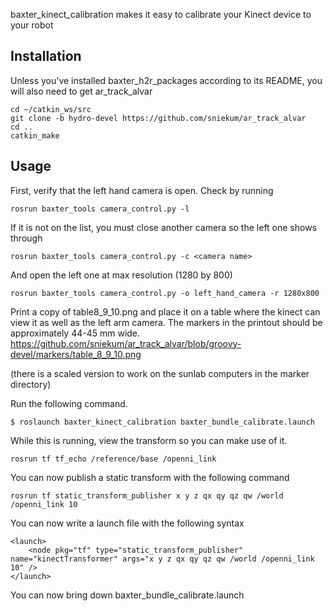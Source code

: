 baxter_kinect_calibration makes it easy to calibrate your Kinect device to your robot

Installation
-----------------------
Unless you've installed baxter_h2r_packages according to its README, you will also need to get ar_track_alvar

```
cd ~/catkin_ws/src
git clone -b hydro-devel https://github.com/sniekum/ar_track_alvar
cd ..
catkin_make

```

Usage
------------------------
First, verify that the left hand camera is open. 
Check by running 
```
rosrun baxter_tools camera_control.py -l 
```
If it is not on the list, you must close another camera so the left one shows through 

```
rosrun baxter_tools camera_control.py -c <camera name> 
```
And open the left one at max resolution (1280 by 800)
```
rosrun baxter_tools camera_control.py -o left_hand_camera -r 1280x800
```


Print a copy of table8_9_10.png and place it on a table where the kinect can view it as well as the left arm camera. The markers in the printout should be approximately 44-45 mm wide.
https://github.com/sniekum/ar_track_alvar/blob/groovy-devel/markers/table_8_9_10.png

(there is a scaled version to work on the sunlab computers in the marker directory)

Run the following command. 

```
$ roslaunch baxter_kinect_calibration baxter_bundle_calibrate.launch
```

While this is running, view the transform so you can make use of it. 

```
rosrun tf tf_echo /reference/base /openni_link
```

You can now publish a static transform with the following command
```
rosrun tf static_transform_publisher x y z qx qy qz qw /world /openni_link 10
```

You can now write a launch file with the following syntax
```
<launch>
    <node pkg="tf" type="static_transform_publisher" name="kinectTransformer" args="x y z qx qy qz qw /world /openni_link 10" />
</launch>
```

You can now bring down baxter_bundle_calibrate.launch

